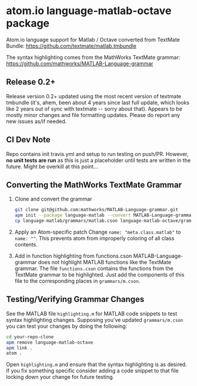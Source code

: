 # atom.io language-matlab-octave package

Atom.io language support for Matlab / Octave converted from TextMate Bundle:
https://github.com/textmate/matlab.tmbundle

The syntax highlighting comes from the MathWorks TextMate grammar:
https://github.com/mathworks/MATLAB-Language-grammar

## Release 0.2+
Release version 0.2+ updated using the most recent version of textmate tmbundle (it's, ahem, been about 4 years since last full update, which looks like 2 years out of sync with textmate -- sorry about that). Appears to be mostly minor changes and file formatting updates. Please do report any new issues as/if needed.

## CI Dev Note
Repo contains init travis.yml and setup to run testing on push/PR. However, **no unit tests are run** as this is just a placeholder until tests are written in the future. Might be overkill at this point...

## Converting the MathWorks TextMate Grammar
1. Clone and convert the grammar
    ```bash
    git clone git@github.com:mathworks/MATLAB-Language-grammar.git
    apm init --package language-matlab --convert MATLAB-Language-grammar/Matlab.tmbundle/
    cp language-matlab/grammars/matlab.cson language-matlab-octave/grammars/m.cson
    ```

1. Apply an Atom-specific patch
Change `name: "meta.class.matlab"` to `name: ""`. This prevents atom from improperly coloring of all class contents.

1. Add in function highlighting from functions.cson
MATLAB-Language-grammar does not highlight MATLAB functions like the TextMate grammar. The file `functions.cson` contains the functions from the TextMate grammar to be highlighted. Just add the components of this file to the corresponding places in `grammars/m.cson`.

## Testing/Verifying Grammar Changes
See the MATLAB file `highlighting.m` for MATLAB code snippets to test syntax highlighting changes. Supposing you've updated `grammars/m.cson` you can test your changes by doing the following:
```bash
cd your-repo-clone
apm remove language-matlab-octave
apm link .
atom .
```
Open `highlighting.m` and ensure that the syntax highlighting is as desired. If you fix something specific consider adding a code snippet to that file locking down your change for future testing.